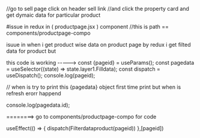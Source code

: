 

//go to sell page click on header sell link 
//and click the property card and get dymaic data for particular product 

#issue in redux in ( productpage.jsx ) component   //this is path == components/productpage-compo

isuue in when i get product wise data on product page by redux i get filted data for product but



this code is working -----> 
 const {pageid} = useParams();
  const  pagedata = useSelector((state) => state.layer1.Filldata);
  const dispatch = useDispatch();
    console.log(pageid);
 

 
  
 
 

 // when is try to print this  {pagedata} object first time print but when is refresh erorr happend

  console.log(pagedata.id);
  
========> go to  components/productpage-compo for code

  useEffect(() => {
   dispatch(Filterdataproduct(pageid))
  },[pageid])
